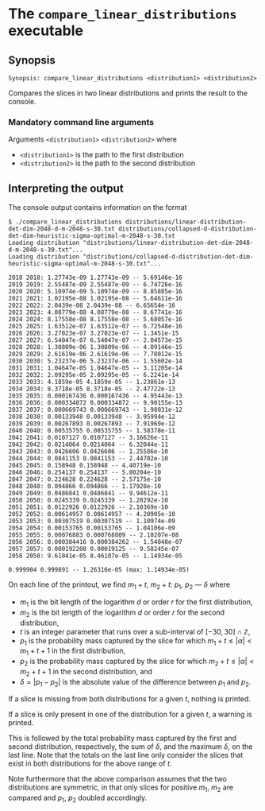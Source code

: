 # The <code>compare_linear_distributions</code> executable

## Synopsis
```console
Synopsis: compare_linear_distributions <distribution1> <distribution2>
```

Compares the slices in two linear distributions and prints the result to the console.

### Mandatory command line arguments
Arguments <code>\<distribution1\></code> <code><distribution2\></code> where
- <code>\<distribution1\></code> is the path to the first distribution
- <code>\<distribution2\></code> is the path to the second distribution

## Interpreting the output
The console output contains information on the format
```console
$ ./compare_linear_distributions distributions/linear-distribution-det-dim-2048-d-m-2048-s-30.txt distributions/collapsed-d-distribution-det-dim-heuristic-sigma-optimal-m-2048-s-30.txt
Loading distribution "distributions/linear-distribution-det-dim-2048-d-m-2048-s-30.txt"...
Loading distribution "distributions/collapsed-d-distribution-det-dim-heuristic-sigma-optimal-m-2048-s-30.txt"...

2018 2018: 1.27743e-09 1.27743e-09 -- 5.69146e-16
2019 2019: 2.55487e-09 2.55487e-09 -- 6.74726e-16
2020 2020: 5.10974e-09 5.10974e-09 -- 8.85885e-16
2021 2021: 1.02195e-08 1.02195e-08 -- 5.64611e-16
2022 2022: 2.0439e-08 2.0439e-08 -- 6.65654e-16
2023 2023: 4.08779e-08 4.08779e-08 -- 8.67741e-16
2024 2024: 8.17558e-08 8.17558e-08 -- 5.68057e-16
2025 2025: 1.63512e-07 1.63512e-07 -- 6.72548e-16
2026 2026: 3.27023e-07 3.27023e-07 -- 1.3451e-15
2027 2027: 6.54047e-07 6.54047e-07 -- 2.04573e-15
2028 2028: 1.30809e-06 1.30809e-06 -- 4.09146e-15
2029 2029: 2.61619e-06 2.61619e-06 -- 7.78012e-15
2030 2030: 5.23237e-06 5.23237e-06 -- 1.55602e-14
2031 2031: 1.04647e-05 1.04647e-05 -- 3.11205e-14
2032 2032: 2.09295e-05 2.09295e-05 -- 6.2241e-14
2033 2033: 4.1859e-05 4.1859e-05 -- 1.23861e-13
2034 2034: 8.3718e-05 8.3718e-05 -- 2.47722e-13
2035 2035: 0.000167436 0.000167436 -- 4.95443e-13
2036 2036: 0.000334872 0.000334872 -- 9.90155e-13
2037 2037: 0.000669743 0.000669743 -- 1.98031e-12
2038 2038: 0.00133948 0.00133948 -- 3.95994e-12
2039 2039: 0.00267893 0.00267893 -- 7.91969e-12
2040 2040: 0.00535755 0.00535755 -- 1.58378e-11
2041 2041: 0.0107127 0.0107127 -- 3.16626e-11
2042 2042: 0.0214064 0.0214064 -- 6.32044e-11
2043 2043: 0.0426606 0.0426606 -- 1.25586e-10
2044 2044: 0.0841153 0.0841153 -- 2.44702e-10
2045 2045: 0.158948 0.158948 -- 4.40719e-10
2046 2046: 0.254137 0.254137 -- 5.80204e-10
2047 2047: 0.224628 0.224628 -- 2.57175e-10
2048 2048: 0.094866 0.094866 -- 1.17928e-10
2049 2049: 0.0486841 0.0486841 -- 9.94612e-11
2050 2050: 0.0245339 0.0245339 -- 1.20292e-10
2051 2051: 0.0122926 0.0122926 -- 2.10369e-10
2052 2052: 0.00614957 0.00614957 -- 4.20905e-10
2053 2053: 0.00307519 0.00307519 -- 1.10974e-09
2054 2054: 0.00153765 0.00153765 -- 1.04106e-09
2055 2055: 0.00076883 0.000768809 -- 2.10207e-08
2056 2056: 0.000384416 0.000384262 -- 1.54048e-07
2057 2057: 0.000192208 0.00019125 -- 9.58245e-07
2058 2058: 9.61041e-05 8.46107e-05 -- 1.14934e-05

0.999904 0.999891 -- 1.26316e-05 (max: 1.14934e-05)
```

On each line of the printout, we find $m_1 + t$, $m_2 + t$: $p_1$, $p_2$ — $\delta$ where
- $m_1$ is the bit length of the logarithm $d$ or order $r$ for the first distribution,
- $m_2$ is the bit length of the logarithm $d$ or order $r$ for the second distribution,
- $t$ is an integer parameter that runs over a sub-interval of $[-30, 30] \cap \mathbb Z$,
- $p_1$ is the probability mass captured by the slice for which $m_1 + t \le | \alpha | < m_1 + t + 1$ in the first distribution,
- $p_2$ is the probability mass captured by the slice for which $m_2 + t \le | \alpha | < m_2 + t + 1$ in the second distribution, and
- $\delta = | p_1 - p_2 |$ is the absolute value of the difference between $p_1$ and $p_2$.

If a slice is missing from both distributions for a given $t$, nothing is printed.

If a slice is only present in one of the distribution for a given $t$, a warning is printed.

This is followed by the total probability mass captured by the first and second distribution, respectively, the sum of $\delta$, and the maximum $\delta$, on the last line. Note that the totals on the last line only consider the slices that exist in both distributions for the above range of $t$.

Note furthermore that the above comparison assumes that the two distributions are symmetric, in that only slices for positive $m_1$, $m_2$ are compared and $p_1$, $p_2$ doubled accordingly.
